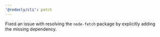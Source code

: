 ```yaml
---
'@redocly/cli': patch
---
```


Fixed an issue with resolving the `node-fetch` package by explicitly adding the missing dependency.
